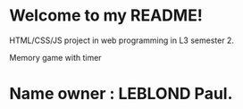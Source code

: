 # Welcome to my README!

HTML/CSS/JS project in web programming in L3 semester 2.

Memory game with timer

# Name owner : LEBLOND Paul.
